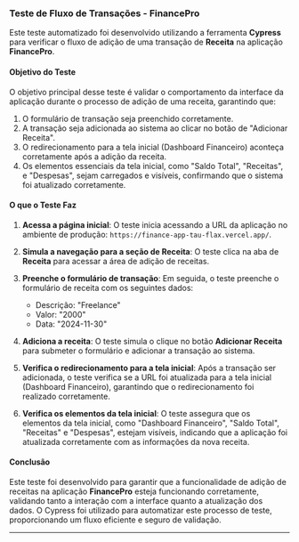 ### Teste de Fluxo de Transações - FinancePro

Este teste automatizado foi desenvolvido utilizando a ferramenta **Cypress** para verificar o fluxo de adição de uma transação de **Receita** na aplicação **FinancePro**.

#### Objetivo do Teste

O objetivo principal desse teste é validar o comportamento da interface da aplicação durante o processo de adição de uma receita, garantindo que:

1. O formulário de transação seja preenchido corretamente.
2. A transação seja adicionada ao sistema ao clicar no botão de "Adicionar Receita".
3. O redirecionamento para a tela inicial (Dashboard Financeiro) aconteça corretamente após a adição da receita.
4. Os elementos essenciais da tela inicial, como "Saldo Total", "Receitas", e "Despesas", sejam carregados e visíveis, confirmando que o sistema foi atualizado corretamente.

#### O que o Teste Faz

1. **Acessa a página inicial**: O teste inicia acessando a URL da aplicação no ambiente de produção: `https://finance-app-tau-flax.vercel.app/`.

2. **Simula a navegação para a seção de Receita**: O teste clica na aba de **Receita** para acessar a área de adição de receitas.

3. **Preenche o formulário de transação**: Em seguida, o teste preenche o formulário de receita com os seguintes dados:
    - Descrição: "Freelance"
    - Valor: "2000"
    - Data: "2024-11-30"

4. **Adiciona a receita**: O teste simula o clique no botão **Adicionar Receita** para submeter o formulário e adicionar a transação ao sistema.

5. **Verifica o redirecionamento para a tela inicial**: Após a transação ser adicionada, o teste verifica se a URL foi atualizada para a tela inicial (Dashboard Financeiro), garantindo que o redirecionamento foi realizado corretamente.

6. **Verifica os elementos da tela inicial**: O teste assegura que os elementos da tela inicial, como "Dashboard Financeiro", "Saldo Total", "Receitas" e "Despesas", estejam visíveis, indicando que a aplicação foi atualizada corretamente com as informações da nova receita.

#### Conclusão

Este teste foi desenvolvido para garantir que a funcionalidade de adição de receitas na aplicação **FinancePro** esteja funcionando corretamente, validando tanto a interação com a interface quanto a atualização dos dados. O Cypress foi utilizado para automatizar este processo de teste, proporcionando um fluxo eficiente e seguro de validação.

---